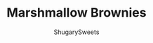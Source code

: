 ---
layout: ../../layouts/MarkdownPostLayout.astro
title: Marshmallow Brownies
author: ShugarySweets
pubDate: 2021-02-18
description: "Two classic treats come together in Marshmallow Brownies. Fudgy brownies are covered in a gooey marshmallow topping. This decadent dessert keeps everyone coming back for more!"
image_url: https://www.shugarysweets.com/wp-content/uploads/2022/03/marshmallow-brownies-facebook.jpg
tags: ["Brownies and Bars","American"]
calories: 329
protein: 3
carbohydrates: 50
fats: 14
fiber: 1
ingredients: ["1 cup unsalted butter","½ cup semi-sweet chocolate morsels","2 cups granulated sugar","4 large eggs","1 teaspoon vanilla extract","¾ cup unsweetened cocoa powder","1 cup all-purpose flour","½ teaspoon kosher salt","½ teaspoon baking powder","4 cups mini marshmallows","1/2 cup unsalted butter","1/2 cup buttermilk","1/4 cup unsweetened cocoa powder","4 cups powdered sugar"]
serves: 24
time: "34 minutes"
prepTime: "10 minutes"
instructions: ["Preheat oven to 350°F. Line a 13x9 baking dish with parchment paper. Set aside.","In a medium sized saucepan, melt butter over medium heat. Remove from heat and add in chocolate chips and sugar.","Stir until chocolate is completely melted. Add in eggs, one at a time, stirring completely after each addition. Stir in vanilla.","Add the cocoa powder, flour, salt, and baking powder. Using big strokes, stir in JUST until mixed and no longer see dry ingredients. DO NOT BEAT OR OVER STIR.","Pour batter into dish and bake for about 22-24 minutes. Remove from oven and sprinkle with mini marshmallows.","Place pan back in oven and bake for 90 seconds, until marshmallows puff in size. Remove from oven and cool.","In a small saucepan, melt butter over medium heat. Once melted, whisk in the buttermilk and cocoa powder.","Keep whisking until mixture begins to boil, then remove from heat.","In a large mixing bowl, add powdered sugar. Pour chocolate mixture in the bowl and using the whisk attachment, beat mixture until fully combined and smooth. This will take several minutes, you don't want the sugar grainy.","Pour warm frosting over brownies (it's okay if the brownies aren't completely cooled yet).","Let set and cool, completely."]
nutrition: ["329 calories","50 grams carbohydrates","62 milligrams cholesterol","14 grams fat","1 grams fiber","3 grams protein","8 grams saturated fat","67 milligrams sodium","42 grams sugar","0 grams trans fat","5 grams unsaturated fat"]
---